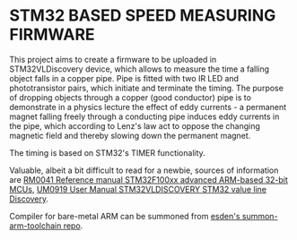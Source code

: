 STM32 BASED SPEED MEASURING FIRMWARE
====================================


This project aims to create a firmware to be uploaded in STM32VLDiscovery device, which allows to measure the time a falling object falls in a copper pipe. Pipe is fitted with two IR LED and phototransistor pairs, which initiate and terminate the timing. The purpose of dropping objects through a copper (good conductor) pipe is to demonstrate in a physics lecture the effect of eddy currents - a permanent magnet falling freely through a conducting pipe induces eddy currents in the pipe, which according to Lenz's law act to oppose the changing magnetic field and thereby slowing down the permanent magnet.

The timing is based on STM32's TIMER functionality.

Valuable, albeit a bit difficult to read for a newbie, sources of information are [RM0041 Reference manual STM32F100xx advanced ARM-based 32-bit MCUs](http://www.st.com/internet/com/TECHNICAL_RESOURCES/TECHNICAL_LITERATURE/REFERENCE_MANUAL/CD00246267.pdf), [UM0919 User Manual STM32VLDISCOVERY STM32 value line Discovery](http://www.st.com/internet/com/TECHNICAL_RESOURCES/TECHNICAL_LITERATURE/USER_MANUAL/CD00267113.pdf).

Compiler for bare-metal ARM can be summoned from [esden's summon-arm-toolchain repo](https://github.com/esden/summon-arm-toolchain).

